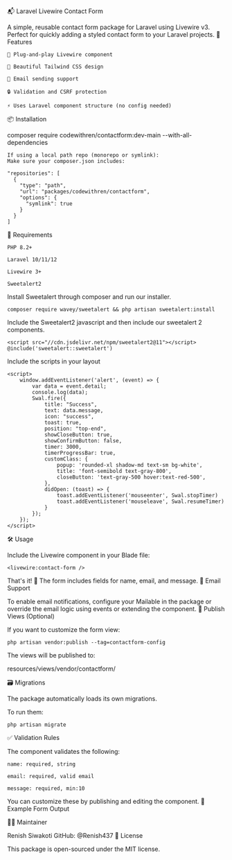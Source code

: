 📬 Laravel Livewire Contact Form

A simple, reusable contact form package for Laravel using Livewire v3. Perfect for quickly adding a styled contact form to your Laravel projects.
🚀 Features

    🧩 Plug-and-play Livewire component

    🎨 Beautiful Tailwind CSS design

    📧 Email sending support

    🔒 Validation and CSRF protection

    ⚡ Uses Laravel component structure (no config needed)

📦 Installation

   composer require codewithren/contactform:dev-main --with-all-dependencies
   


    If using a local path repo (monorepo or symlink):
    Make sure your composer.json includes:

    "repositories": [
      {
        "type": "path",
        "url": "packages/codewithren/contactform",
        "options": {
          "symlink": true
        }
      }
    ]

🧠 Requirements

    PHP 8.2+

    Laravel 10/11/12

    Livewire 3+

    Sweetalert2

Install Sweetalert through composer and run our installer.

    composer require wavey/sweetalert && php artisan sweetalert:install

Include the Sweetalert2 javascript and then include our sweetalert 2 components.

    <script src="//cdn.jsdelivr.net/npm/sweetalert2@11"></script>
    @include('sweetalert::sweetalert')

Include the scripts in your layout
     
    <script>
        window.addEventListener('alert', (event) => {
            var data = event.detail;
            console.log(data);
            Swal.fire({
                title: "Success",
                text: data.message,
                icon: "success",
                toast: true,
                position: "top-end",
                showCloseButton: true,
                showConfirmButton: false,
                timer: 3000,
                timerProgressBar: true,
                customClass: {
                    popup: 'rounded-xl shadow-md text-sm bg-white',
                    title: 'font-semibold text-gray-800',
                    closeButton: 'text-gray-500 hover:text-red-500',
                },
                didOpen: (toast) => {
                    toast.addEventListener('mouseenter', Swal.stopTimer)
                    toast.addEventListener('mouseleave', Swal.resumeTimer)
                }
            });
        });
    </script>
    
🛠 Usage

Include the Livewire component in your Blade file:

    <livewire:contact-form />

That's it! 🎉 The form includes fields for name, email, and message.
📨 Email Support

To enable email notifications, configure your Mailable in the package or override the email logic using events or extending the component.
🧾 Publish Views (Optional)

If you want to customize the form view:

    php artisan vendor:publish --tag=contactform-config

The views will be published to:

resources/views/vendor/contactform/

🗃️ Migrations

The package automatically loads its own migrations.

To run them:

    php artisan migrate



✅ Validation Rules

The component validates the following:

    name: required, string

    email: required, valid email

    message: required, min:10

You can customize these by publishing and editing the component.
🧪 Example Form Output

🙋‍♂️ Maintainer

Renish Siwakoti
GitHub: @Renish437
📄 License

This package is open-sourced under the MIT license.
